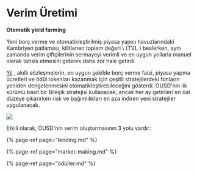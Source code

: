 # Verim Üretimi

**Otomatik yield farming**

Yeni borç verme ve otomatikleştirilmiş piyasa yapıcı havuzlarındaki Kambriyen patlaması, kilitlenen toplam değeri \ (TVL \) beslerken, aynı zamanda verim çiftçilerinin sermayeyi verimli ve en uygun yollarla manuel olarak tahsis etmesini giderek daha zor hale getirdi.

[Yıl](https://yearn.finance/) , akıllı sözleşmelerin, en uygun şekilde borç verme faizi, piyasa yapma ücretleri ve ödül tokenları kazanmak için çeşitli stratejilerdeki fonların yeniden dengelenmesini otomatikleştirebileceğini gösterdi. OUSD'nin ilk sürümü basit bir Bileşik stratejisi kullanacak, ancak her ay getirileri en üst düzeye çıkarırken risk ve bağımlılıkları en aza indiren yeni stratejiler uygulanacak.

![](../../.gitbook/assets/ousd_docs_graphics_1.png)

Etkili olarak, OUSD'nin verim oluşturmasının 3 yolu vardır:

{% page-ref page="lending.md" %}

{% page-ref page="market-making.md" %}

{% page-ref page="ödüller.md" %}







